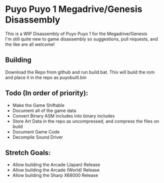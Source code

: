 # Puyo Puyo 1 Megadrive/Genesis Disassembly
This is a WIP Disassembly of Puyo Puyo 1 for the Megadrive/Genesis    
I'm still quite new to game disassembly so suggestions, pull requests, and the like are all welcome!    
## Building
Download the Repo from github and run build.bat.  This will build the rom and place it in the repo as puyobuilt.bin
## Todo (In order of priority):
- Make the Game Shiftable
- Document all of the game data
- Convert Binary ASM includes into binary includes
- Store Art Data in the repo as uncompressed, and compress the files on build
- Document Game Code
- Decompile Sound Driver
## Stretch Goals:
- Allow building the Arcade (Japan) Release
- Allow building the Arcade (World) Release
- Allow building the Sharp X68000 Release